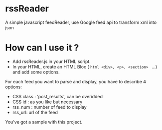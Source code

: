 rssReader
=========

A simple javascript feedReader, use Google feed api to transform xml into json

How can I use it ?
==================

* Add rssReader.js in your HTML script.
* In your HTML, create an HTML Bloc ( ``html <div>, <p>, <section> `` ...) and add some options.

For each feed you want to parse and display, you have to describe 4 options:

* CSS class : 'post_results', can be overidded
* CSS id : as you like but necessary
* rss_num : number of feed to display
* rss_url: url of the feed

You've got a sample with this project.


